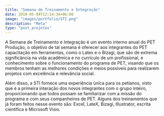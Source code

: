 ```yaml
---
title: "Semana de Treinamento e Integração"
date: 2018-05-04T12:14:34+06:00
image: "images/portfolio/STI.png"
description: "Meta"
type: "post_projetos"
--- 
```


A Semana de Treinamento e Integração é um evento interno anual do PET Produção, o objetivo de tal semana é
oferecer aos integrantes do PET capacitação em ferramentas, como o Latex e o Bizagi, que são de
extrema significância na vida acadêmica e no currículo de um profissional, e conhecimento sobre o
funcionamento do programa de PET, visando que os membros tenham as melhores condições e
meios possíveis para realizarem projetos com excelência e relevância social.

Além disso, a STI fornece uma experiência única para os petianos, visto que é a
primeira interação dos novos integrantes com o grupo inteiro, proporcionando que todos possam se
familiarizar com a missão do programa e com seus companheiros de PET.
Alguns dos treinamentos que já foram feitos nesse evento são: Excel, LateX, Bizagi, Illustrator, escrita
científica e Microsoft Visio.




